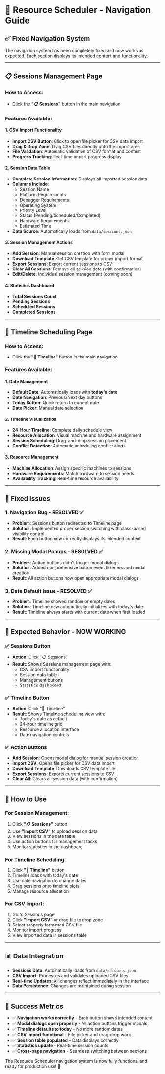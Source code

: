 # 🚀 Resource Scheduler - Navigation Guide

## ✅ **Fixed Navigation System**

The navigation system has been completely fixed and now works as expected. Each section displays its intended content and functionality.

---

## 📋 **Sessions Management Page**

### **How to Access:**
- Click the **"📋 Sessions"** button in the main navigation

### **Features Available:**

#### **1. CSV Import Functionality**
- **Import CSV Button**: Click to open file picker for CSV data import
- **Drag & Drop Zone**: Drag CSV files directly onto the import area
- **File Validation**: Automatic validation of CSV format and content
- **Progress Tracking**: Real-time import progress display

#### **2. Session Data Table**
- **Complete Session Information**: Displays all imported session data
- **Columns Include**:
  - Session Name
  - Platform Requirements
  - Debugger Requirements
  - Operating System
  - Priority Level
  - Status (Pending/Scheduled/Completed)
  - Hardware Requirements
  - Estimated Time
- **Data Source**: Automatically loads from `data/sessions.json`

#### **3. Session Management Actions**
- **Add Session**: Manual session creation with form modal
- **Download Template**: Get CSV template for proper import format
- **Export Sessions**: Export current sessions to CSV
- **Clear All Sessions**: Remove all session data (with confirmation)
- **Edit/Delete**: Individual session management (coming soon)

#### **4. Statistics Dashboard**
- **Total Sessions Count**
- **Pending Sessions**
- **Scheduled Sessions** 
- **Completed Sessions**

---

## 📅 **Timeline Scheduling Page**

### **How to Access:**
- Click the **"📅 Timeline"** button in the main navigation

### **Features Available:**

#### **1. Date Management**
- **Default Date**: Automatically loads with **today's date**
- **Date Navigation**: Previous/Next day buttons
- **Today Button**: Quick return to current date
- **Date Picker**: Manual date selection

#### **2. Timeline Visualization**
- **24-Hour Timeline**: Complete daily schedule view
- **Resource Allocation**: Visual machine and hardware assignment
- **Session Scheduling**: Drag-and-drop session placement
- **Conflict Detection**: Automatic scheduling conflict alerts

#### **3. Resource Management**
- **Machine Allocation**: Assign specific machines to sessions
- **Hardware Requirements**: Match hardware to session needs
- **Availability Tracking**: Real-time resource availability

---

## 🔧 **Fixed Issues**

### **1. Navigation Bug - RESOLVED ✅**
- **Problem**: Sessions button redirected to Timeline page
- **Solution**: Implemented proper section switching with class-based visibility control
- **Result**: Each button now correctly displays its intended content

### **2. Missing Modal Popups - RESOLVED ✅**
- **Problem**: Action buttons didn't trigger modal dialogs
- **Solution**: Added comprehensive button event listeners and modal creation
- **Result**: All action buttons now open appropriate modal dialogs

### **3. Date Default Issue - RESOLVED ✅**
- **Problem**: Timeline showed random or empty dates
- **Solution**: Timeline now automatically initializes with today's date
- **Result**: Timeline always starts with current date when first loaded

---

## 🎯 **Expected Behavior - NOW WORKING**

### **✅ Sessions Button**
- **Action**: Click "📋 Sessions" 
- **Result**: Shows Sessions management page with:
  - CSV import functionality
  - Session data table
  - Management buttons
  - Statistics dashboard

### **✅ Timeline Button**
- **Action**: Click "📅 Timeline"
- **Result**: Shows Timeline scheduling view with:
  - Today's date as default
  - 24-hour timeline grid
  - Resource allocation interface
  - Date navigation controls

### **✅ Action Buttons**
- **Add Session**: Opens modal dialog for manual session creation
- **Import CSV**: Opens file picker for CSV data import
- **Download Template**: Downloads CSV template file
- **Export Sessions**: Exports current sessions to CSV
- **Clear All**: Clears all session data (with confirmation)

---

## 🚀 **How to Use**

### **For Session Management:**
1. Click **"📋 Sessions"** button
2. Use **"Import CSV"** to upload session data
3. View sessions in the data table
4. Use action buttons for management tasks
5. Monitor statistics in the dashboard

### **For Timeline Scheduling:**
1. Click **"📅 Timeline"** button
2. Timeline loads with today's date
3. Use date navigation to change dates
4. Drag sessions onto timeline slots
5. Manage resource allocation

### **For CSV Import:**
1. Go to Sessions page
2. Click **"Import CSV"** or drag file to drop zone
3. Select properly formatted CSV file
4. Monitor import progress
5. View imported data in sessions table

---

## 📊 **Data Integration**

- **Sessions Data**: Automatically loads from `data/sessions.json`
- **CSV Import**: Processes and validates uploaded CSV files
- **Real-time Updates**: All changes reflect immediately in the interface
- **Data Persistence**: Changes are maintained during session

---

## 🎉 **Success Metrics**

- ✅ **Navigation works correctly** - Each button shows intended content
- ✅ **Modal dialogs open properly** - All action buttons trigger modals
- ✅ **Timeline defaults to today** - No more random dates
- ✅ **CSV import functional** - File picker and drag-drop work
- ✅ **Session table populated** - Data displays correctly
- ✅ **Statistics update** - Real-time session counts
- ✅ **Cross-page navigation** - Seamless switching between sections

The Resource Scheduler navigation system is now fully functional and ready for production use! 🎯
